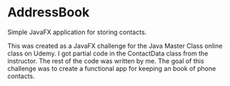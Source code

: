 # AddressBook
Simple JavaFX application for storing contacts.

This was created as a JavaFX challenge for the Java Master Class online class on Udemy. I got partial code in the ContactData class
from the instructor. The rest of the code was written by me. The goal of this challenge was to create a functional app for keeping
an book of phone contacts.

